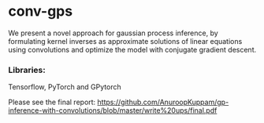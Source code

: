 # conv-gps

We present a novel approach for gaussian process inference, by formulating kernel inverses as approximate solutions of linear equations using convolutions and optimize the model with conjugate gradient descent.

### Libraries:

Tensorflow, PyTorch and GPytorch

Please see the final report: https://github.com/AnuroopKuppam/gp-inference-with-convolutions/blob/master/write%20ups/final.pdf

